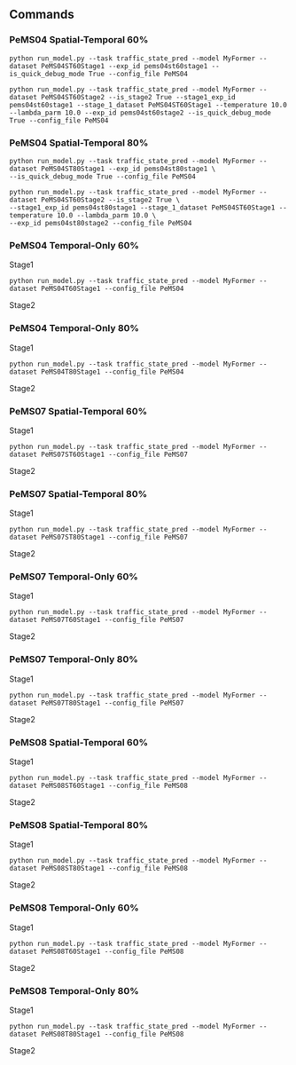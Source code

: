 ## Commands
### PeMS04 Spatial-Temporal 60%
```shell
python run_model.py --task traffic_state_pred --model MyFormer --dataset PeMS04ST60Stage1 --exp_id pems04st60stage1 --is_quick_debug_mode True --config_file PeMS04
```
```shell
python run_model.py --task traffic_state_pred --model MyFormer --dataset PeMS04ST60Stage2 --is_stage2 True --stage1_exp_id pems04st60stage1 --stage_1_dataset PeMS04ST60Stage1 --temperature 10.0 --lambda_parm 10.0 --exp_id pems04st60stage2 --is_quick_debug_mode True --config_file PeMS04
```
### PeMS04 Spatial-Temporal 80%
```shell
python run_model.py --task traffic_state_pred --model MyFormer --dataset PeMS04ST80Stage1 --exp_id pems04st80stage1 \
--is_quick_debug_mode True --config_file PeMS04
```
```shell
python run_model.py --task traffic_state_pred --model MyFormer --dataset PeMS04ST60Stage2 --is_stage2 True \
--stage1_exp_id pems04st80stage1 --stage_1_dataset PeMS04ST60Stage1 --temperature 10.0 --lambda_parm 10.0 \
--exp_id pems04st80stage2 --config_file PeMS04
```
### PeMS04 Temporal-Only 60%
Stage1
```shell
python run_model.py --task traffic_state_pred --model MyFormer --dataset PeMS04T60Stage1 --config_file PeMS04
```
Stage2
### PeMS04 Temporal-Only 80%
Stage1
```shell
python run_model.py --task traffic_state_pred --model MyFormer --dataset PeMS04T80Stage1 --config_file PeMS04
```
Stage2
### PeMS07 Spatial-Temporal 60%
Stage1
```shell
python run_model.py --task traffic_state_pred --model MyFormer --dataset PeMS07ST60Stage1 --config_file PeMS07
```
Stage2
### PeMS07 Spatial-Temporal 80%
Stage1
```shell
python run_model.py --task traffic_state_pred --model MyFormer --dataset PeMS07ST80Stage1 --config_file PeMS07
```
Stage2
### PeMS07 Temporal-Only 60%
Stage1
```shell
python run_model.py --task traffic_state_pred --model MyFormer --dataset PeMS07T60Stage1 --config_file PeMS07
```
Stage2
### PeMS07 Temporal-Only 80%
Stage1
```shell
python run_model.py --task traffic_state_pred --model MyFormer --dataset PeMS07T80Stage1 --config_file PeMS07
```
Stage2
### PeMS08 Spatial-Temporal 60%
Stage1
```shell
python run_model.py --task traffic_state_pred --model MyFormer --dataset PeMS08ST60Stage1 --config_file PeMS08
```
Stage2
### PeMS08 Spatial-Temporal 80%
Stage1
```shell
python run_model.py --task traffic_state_pred --model MyFormer --dataset PeMS08ST80Stage1 --config_file PeMS08
```
Stage2
### PeMS08 Temporal-Only 60%
Stage1
```shell
python run_model.py --task traffic_state_pred --model MyFormer --dataset PeMS08T60Stage1 --config_file PeMS08
```
Stage2
### PeMS08 Temporal-Only 80%
Stage1
```shell
python run_model.py --task traffic_state_pred --model MyFormer --dataset PeMS08T80Stage1 --config_file PeMS08
```
Stage2